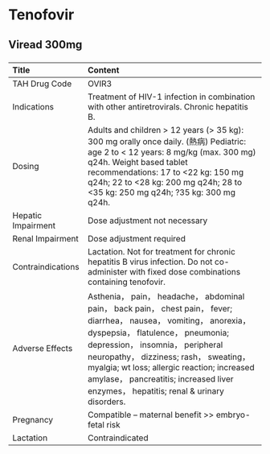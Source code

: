 # Tenofovir

## Viread 300mg

##### 

| Title              | Content                                                                                                                                                                                                                                                                                                                                                                         |
|:-------------------|:--------------------------------------------------------------------------------------------------------------------------------------------------------------------------------------------------------------------------------------------------------------------------------------------------------------------------------------------------------------------------------|
| TAH Drug Code      | OVIR3                                                                                                                                                                                                                                                                                                                                                                           |
| Indications        | Treatment of HIV-1 infection in combination with other antiretrovirals. Chronic hepatitis B.                                                                                                                                                                                                                                                                                    |
| Dosing             | Adults and children > 12 years (> 35 kg): 300 mg orally once daily. (熱病) Pediatric: age 2 to < 12 years: 8 mg/kg (max. 300 mg) q24h. Weight based tablet recommendations: 17 to <22 kg: 150 mg q24h; 22 to <28 kg: 200 mg q24h; 28 to <35 kg: 250 mg q24h; ?35 kg: 300 mg q24h.                                                                                               |
| Hepatic Impairment | Dose adjustment not necessary                                                                                                                                                                                                                                                                                                                                                   |
| Renal Impairment   | Dose adjustment required                                                                                                                                                                                                                                                                                                                                                        |
| Contraindications  | Lactation. Not for treatment for chronic hepatitis B virus infection. Do not co-administer with fixed dose combinations containing tenofovir.                                                                                                                                                                                                                                   |
| Adverse Effects    | Asthenia， pain， headache， abdominal pain， back pain， chest pain， fever; diarrhea， nausea， vomiting， anorexia， dyspepsia， flatulence， pneumonia; depression， insomnia， peripheral neuropathy， dizziness; rash， sweating， myalgia; wt loss; allergic reaction; increased amylase， pancreatitis; increased liver enzymes， hepatitis; renal & urinary disorders. |
| Pregnancy          | Compatible – maternal benefit >> embryo-fetal risk                                                                                                                                                                                                                                                                                                                              |
| Lactation          | Contraindicated                                                                                                                                                                                                                                                                                                                                                                 |

